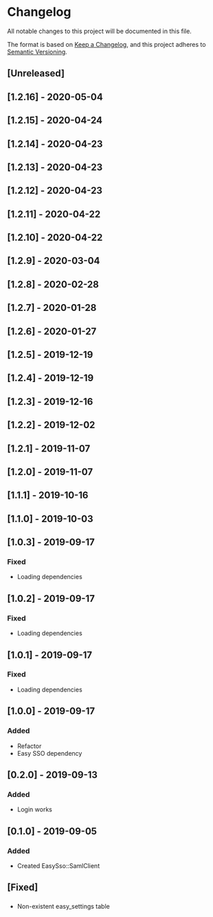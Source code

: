 # Changelog

All notable changes to this project will be documented in this file.

The format is based on [Keep a Changelog](https://keepachangelog.com/en/1.0.0/),
and this project adheres to [Semantic Versioning](https://semver.org/spec/v2.0.0.html).

## [Unreleased]

## [1.2.16] - 2020-05-04

## [1.2.15] - 2020-04-24

## [1.2.14] - 2020-04-23

## [1.2.13] - 2020-04-23

## [1.2.12] - 2020-04-23

## [1.2.11] - 2020-04-22

## [1.2.10] - 2020-04-22

## [1.2.9] - 2020-03-04

## [1.2.8] - 2020-02-28

## [1.2.7] - 2020-01-28

## [1.2.6] - 2020-01-27

## [1.2.5] - 2019-12-19

## [1.2.4] - 2019-12-19

## [1.2.3] - 2019-12-16

## [1.2.2] - 2019-12-02

## [1.2.1] - 2019-11-07

## [1.2.0] - 2019-11-07

## [1.1.1] - 2019-10-16

## [1.1.0] - 2019-10-03

## [1.0.3] - 2019-09-17
### Fixed
- Loading dependencies


## [1.0.2] - 2019-09-17
### Fixed
- Loading dependencies


## [1.0.1] - 2019-09-17
### Fixed
- Loading dependencies


## [1.0.0] - 2019-09-17
### Added
- Refactor
- Easy SSO dependency


## [0.2.0] - 2019-09-13
### Added
- Login works


## [0.1.0] - 2019-09-05
### Added
- Created EasySso::SamlClient


## [Fixed]
### 
###
###
###
###
###
###
###
###
###
###
###
###
- Non-existent easy_settings table
